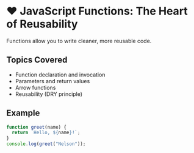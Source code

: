 # ❤️ JavaScript Functions: The Heart of Reusability

Functions allow you to write cleaner, more reusable code.

## Topics Covered
- Function declaration and invocation
- Parameters and return values
- Arrow functions
- Reusability (DRY principle)

## Example
```javascript
function greet(name) {
  return `Hello, ${name}!`;
}
console.log(greet("Nelson"));
